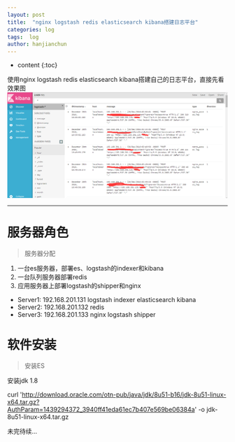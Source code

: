 ```yaml
---
layout: post
title:  "nginx logstash redis elasticsearch kibana搭建日志平台"
categories: log
tags:  log
author: hanjianchun
---
```


* content
{:toc}

使用nginx logstash redis elasticsearch kibana搭建自己的日志平台，直接先看效果图
![](/image/2016/12/20161228_logs.png)



----------

# 服务器角色 #

>服务器分配

1. 一台es服务器，部署es、logstash的indexer和kibana
2. 一台队列服务器部署redis
3. 应用服务器上部署logstash的shipper和nginx


- Server1:	192.168.201.131		logstash indexer elasticsearch kibana
- Server2:	192.168.201.132		redis
- Server3:	192.168.201.133		nginx logstash shipper

# 软件安装 #

>安装ES

安装jdk 1.8

curl 'http://download.oracle.com/otn-pub/java/jdk/8u51-b16/jdk-8u51-linux-x64.tar.gz?AuthParam=1439294372_3940ff41eda61ec7b407e569be06384a' -o jdk-8u51-linux-x64.tar.gz



未完待续...